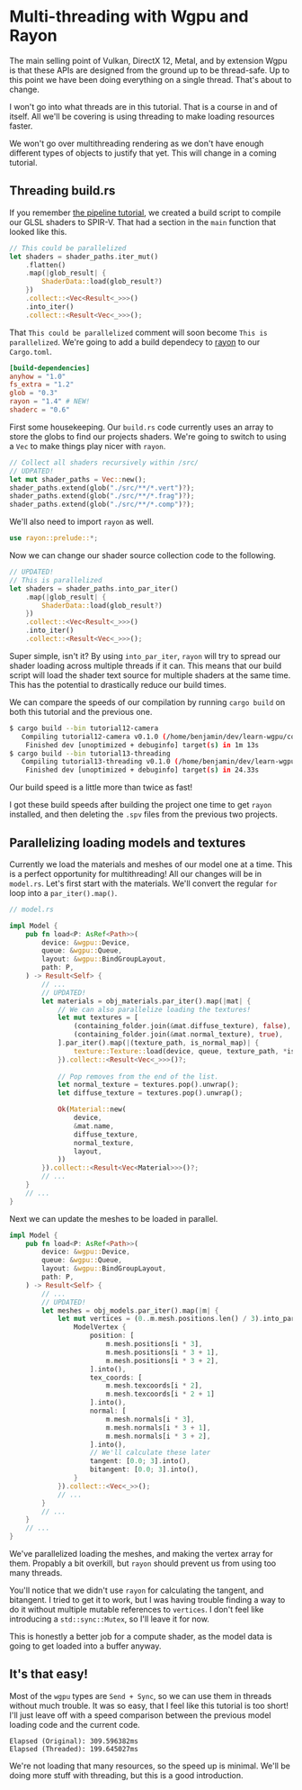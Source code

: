 # Multi-threading with Wgpu and Rayon

The main selling point of Vulkan, DirectX 12, Metal, and by extension Wgpu is that these APIs are designed from the ground up to be thread-safe. Up to this point we have been doing everything on a single thread. That's about to change.

<div class="note">

I won't go into what threads are in this tutorial. That is a course in and of itself. All we'll be covering is using threading to make loading resources faster.

We won't go over multithreading rendering as we don't have enough different types of objects to justify that yet. This will change in a coming tutorial.

</div>

## Threading build.rs

If you remember [the pipeline tutorial](../../beginner/tutorial3-pipeline), we created a build script to compile our GLSL shaders to SPIR-V. That had a section in the `main` function that looked like this.

```rust
// This could be parallelized
let shaders = shader_paths.iter_mut()
    .flatten()
    .map(|glob_result| {
        ShaderData::load(glob_result?)
    })
    .collect::<Vec<Result<_>>>()
    .into_iter()
    .collect::<Result<Vec<_>>>();
```

That `This could be parallelized` comment will soon become `This is parallelized`. We're going to add a build dependecy to [rayon](https://docs.rs/rayon) to our `Cargo.toml`.

```toml
[build-dependencies]
anyhow = "1.0"
fs_extra = "1.2"
glob = "0.3"
rayon = "1.4" # NEW!
shaderc = "0.6"
```

First some housekeeping. Our `build.rs` code currently uses an array to store the globs to find our projects shaders. We're going to switch to using a `Vec` to make things play nicer with `rayon`.

```rust
// Collect all shaders recursively within /src/
// UDPATED!
let mut shader_paths = Vec::new();
shader_paths.extend(glob("./src/**/*.vert")?);
shader_paths.extend(glob("./src/**/*.frag")?);
shader_paths.extend(glob("./src/**/*.comp")?);
```

We'll also need to import `rayon` as well.

```rust
use rayon::prelude::*;
```

Now we can change our shader source collection code to the following.

```rust
// UPDATED!
// This is parallelized
let shaders = shader_paths.into_par_iter()
    .map(|glob_result| {
        ShaderData::load(glob_result?)
    })
    .collect::<Vec<Result<_>>>()
    .into_iter()
    .collect::<Result<Vec<_>>>();
```

Super simple, isn't it? By using `into_par_iter`, `rayon` will try to spread our shader loading across multiple threads if it can. This means that our build script will load the shader text source for multiple shaders at the same time. This has the potential to drastically reduce our build times. 

We can compare the speeds of our compilation by running `cargo build` on both this tutorial and the previous one.

```bash
$ cargo build --bin tutorial12-camera
   Compiling tutorial12-camera v0.1.0 (/home/benjamin/dev/learn-wgpu/code/intermediate/tutorial12-camera)
    Finished dev [unoptimized + debuginfo] target(s) in 1m 13s
$ cargo build --bin tutorial13-threading
   Compiling tutorial13-threading v0.1.0 (/home/benjamin/dev/learn-wgpu/code/intermediate/tutorial13-threading)
    Finished dev [unoptimized + debuginfo] target(s) in 24.33s
```

Our build speed is a little more than twice as fast!

<div class="note">

I got these build speeds after building the project one time to get `rayon` installed, and then deleting the `.spv` files from the previous two projects.

</div>

## Parallelizing loading models and textures

Currently we load the materials and meshes of our model one at a time. This is a perfect opportunity for multithreading! All our changes will be in `model.rs`. Let's first start with the materials. We'll convert the regular `for` loop into a `par_iter().map()`.

```rust
// model.rs

impl Model {
    pub fn load<P: AsRef<Path>>(
        device: &wgpu::Device,
        queue: &wgpu::Queue,
        layout: &wgpu::BindGroupLayout,
        path: P,
    ) -> Result<Self> {
        // ...
        // UPDATED!
        let materials = obj_materials.par_iter().map(|mat| {
            // We can also parallelize loading the textures!
            let mut textures = [
                (containing_folder.join(&mat.diffuse_texture), false),
                (containing_folder.join(&mat.normal_texture), true),
            ].par_iter().map(|(texture_path, is_normal_map)| {
                texture::Texture::load(device, queue, texture_path, *is_normal_map)
            }).collect::<Result<Vec<_>>>()?;
            
            // Pop removes from the end of the list.
            let normal_texture = textures.pop().unwrap();
            let diffuse_texture = textures.pop().unwrap();

            Ok(Material::new(
                device,
                &mat.name,
                diffuse_texture,
                normal_texture,
                layout,
            ))
        }).collect::<Result<Vec<Material>>>()?;
        // ...
    }
    // ...
}
```

Next we can update the meshes to be loaded in parallel.

```rust
impl Model {
    pub fn load<P: AsRef<Path>>(
        device: &wgpu::Device,
        queue: &wgpu::Queue,
        layout: &wgpu::BindGroupLayout,
        path: P,
    ) -> Result<Self> {
        // ...
        // UPDATED!
        let meshes = obj_models.par_iter().map(|m| {
            let mut vertices = (0..m.mesh.positions.len() / 3).into_par_iter().map(|i| {
                ModelVertex {
                    position: [
                        m.mesh.positions[i * 3],
                        m.mesh.positions[i * 3 + 1],
                        m.mesh.positions[i * 3 + 2],
                    ].into(),
                    tex_coords: [
                        m.mesh.texcoords[i * 2], 
                        m.mesh.texcoords[i * 2 + 1]
                    ].into(),
                    normal: [
                        m.mesh.normals[i * 3],
                        m.mesh.normals[i * 3 + 1],
                        m.mesh.normals[i * 3 + 2],
                    ].into(),
                    // We'll calculate these later
                    tangent: [0.0; 3].into(),
                    bitangent: [0.0; 3].into(),
                }
            }).collect::<Vec<_>>();
            // ...
        }
        // ...
    }
    // ...
}
```

We've parallelized loading the meshes, and making the vertex array for them. Propably a bit overkill, but `rayon` should prevent us from using too many threads.

<div class="note">

You'll notice that we didn't use `rayon` for calculating the tangent, and bitangent. I tried to get it to work, but I was having trouble finding a way to do it without multiple mutable references to `vertices`. I don't feel like introducing a `std::sync::Mutex`, so I'll leave it for now.

This is honestly a better job for a compute shader, as the model data is going to get loaded into a buffer anyway.

</div>

## It's that easy!

Most of the `wgpu` types are `Send + Sync`, so we can use them in threads without much trouble. It was so easy, that I feel like this tutorial is too short! I'll just leave off with a speed comparison between the previous model loading code and the current code.

```
Elapsed (Original): 309.596382ms
Elapsed (Threaded): 199.645027ms
```

We're not loading that many resources, so the speed up is minimal. We'll be doing more stuff with threading, but this is a good introduction.

<AutoGithubLink/>
